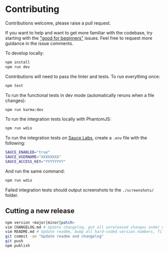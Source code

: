 # Contributing

Contributions welcome, please raise a pull request.

If you want to help and want to get more familiar with the codebase, try starting with the ["good for beginners"](https://github.com/alphagov/accessible-typeahead/issues?q=is%3Aissue+is%3Aopen+label%3A%22good+for+beginners%22) issues. Feel free to request more guidance in the issue comments.

To develop locally:

```bash
npm install
npm run dev
```

Contributions will need to pass the linter and tests. To run everything once:

```bash
npm test
```

To run the functional tests in dev mode (automatically reruns when a file changes):

```bash
npm run karma:dev
```

To run the integration tests locally with PhantomJS:

```bash
npm run wdio
```

To run the integration tests on [Sauce Labs](https://saucelabs.com/), create a `.env` file with the following:

```bash
SAUCE_ENABLED="true"
SAUCE_USERNAME="XXXXXXXX"
SAUCE_ACCESS_KEY="YYYYYYYY"
```

And run the same command:

```bash
npm run wdio
```

Failed integration tests should output screenshots to the `./screenshots/` folder.

## Cutting a new release

```bash
npm version <major|minor|patch>
vim CHANGELOG.md # Update changelog, put all unreleased changes under new heading.
vim README.md # Update readme, bump all hard-coded version numbers, file size if necessary.
git commit -am "Update readme and changelog"
git push
npm publish
```
